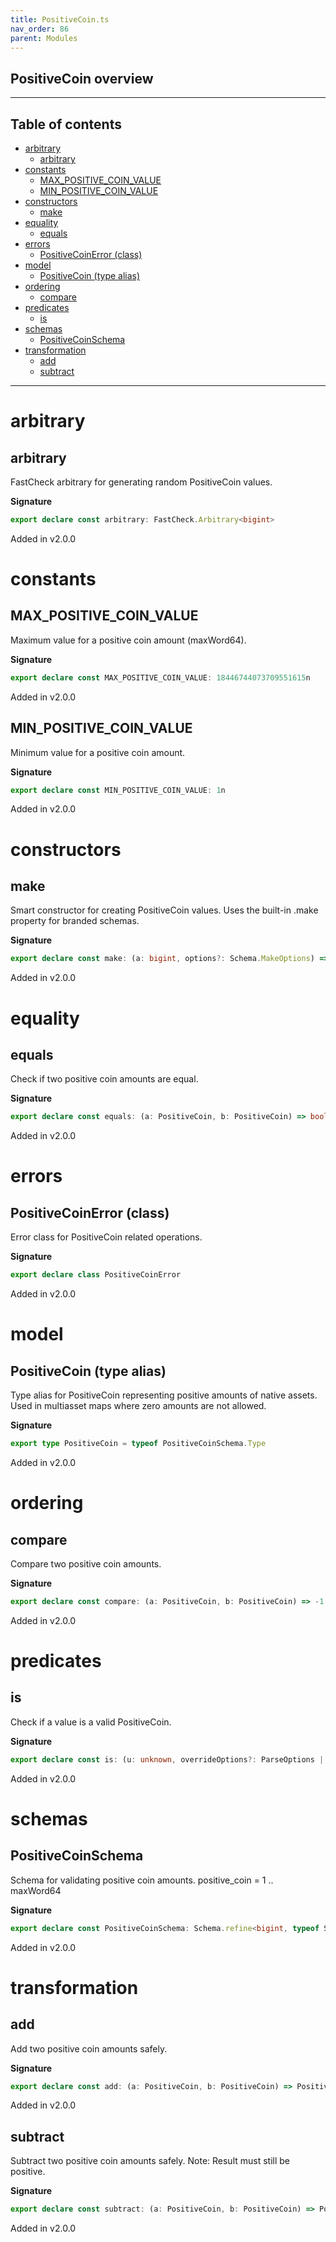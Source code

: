 ```yaml
---
title: PositiveCoin.ts
nav_order: 86
parent: Modules
---
```


## PositiveCoin overview

---

<h2 class="text-delta">Table of contents</h2>

- [arbitrary](#arbitrary)
  - [arbitrary](#arbitrary-1)
- [constants](#constants)
  - [MAX_POSITIVE_COIN_VALUE](#max_positive_coin_value)
  - [MIN_POSITIVE_COIN_VALUE](#min_positive_coin_value)
- [constructors](#constructors)
  - [make](#make)
- [equality](#equality)
  - [equals](#equals)
- [errors](#errors)
  - [PositiveCoinError (class)](#positivecoinerror-class)
- [model](#model)
  - [PositiveCoin (type alias)](#positivecoin-type-alias)
- [ordering](#ordering)
  - [compare](#compare)
- [predicates](#predicates)
  - [is](#is)
- [schemas](#schemas)
  - [PositiveCoinSchema](#positivecoinschema)
- [transformation](#transformation)
  - [add](#add)
  - [subtract](#subtract)

---

# arbitrary

## arbitrary

FastCheck arbitrary for generating random PositiveCoin values.

**Signature**

```ts
export declare const arbitrary: FastCheck.Arbitrary<bigint>
```

Added in v2.0.0

# constants

## MAX_POSITIVE_COIN_VALUE

Maximum value for a positive coin amount (maxWord64).

**Signature**

```ts
export declare const MAX_POSITIVE_COIN_VALUE: 18446744073709551615n
```

Added in v2.0.0

## MIN_POSITIVE_COIN_VALUE

Minimum value for a positive coin amount.

**Signature**

```ts
export declare const MIN_POSITIVE_COIN_VALUE: 1n
```

Added in v2.0.0

# constructors

## make

Smart constructor for creating PositiveCoin values.
Uses the built-in .make property for branded schemas.

**Signature**

```ts
export declare const make: (a: bigint, options?: Schema.MakeOptions) => bigint
```

Added in v2.0.0

# equality

## equals

Check if two positive coin amounts are equal.

**Signature**

```ts
export declare const equals: (a: PositiveCoin, b: PositiveCoin) => boolean
```

Added in v2.0.0

# errors

## PositiveCoinError (class)

Error class for PositiveCoin related operations.

**Signature**

```ts
export declare class PositiveCoinError
```

Added in v2.0.0

# model

## PositiveCoin (type alias)

Type alias for PositiveCoin representing positive amounts of native assets.
Used in multiasset maps where zero amounts are not allowed.

**Signature**

```ts
export type PositiveCoin = typeof PositiveCoinSchema.Type
```

Added in v2.0.0

# ordering

## compare

Compare two positive coin amounts.

**Signature**

```ts
export declare const compare: (a: PositiveCoin, b: PositiveCoin) => -1 | 0 | 1
```

Added in v2.0.0

# predicates

## is

Check if a value is a valid PositiveCoin.

**Signature**

```ts
export declare const is: (u: unknown, overrideOptions?: ParseOptions | number) => u is bigint
```

Added in v2.0.0

# schemas

## PositiveCoinSchema

Schema for validating positive coin amounts.
positive_coin = 1 .. maxWord64

**Signature**

```ts
export declare const PositiveCoinSchema: Schema.refine<bigint, typeof Schema.BigIntFromSelf>
```

Added in v2.0.0

# transformation

## add

Add two positive coin amounts safely.

**Signature**

```ts
export declare const add: (a: PositiveCoin, b: PositiveCoin) => PositiveCoin
```

Added in v2.0.0

## subtract

Subtract two positive coin amounts safely.
Note: Result must still be positive.

**Signature**

```ts
export declare const subtract: (a: PositiveCoin, b: PositiveCoin) => PositiveCoin
```

Added in v2.0.0
